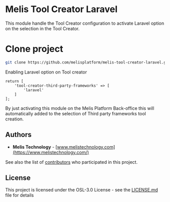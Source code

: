 # Melis Tool Creator Laravel
This module handle the Tool Creator configuration to activate Laravel option on
the selection in the Tool Creator.

# Clone project
```bash
git clone https://github.com/melisplatform/melis-tool-creator-laravel.git
```

Enabling Laravel option on Tool creator
```
return [
    'tool-creator-third-party-frameworks' => [
        'laravel'
    ]
];

```

By just activating this module on the Melis Platform Back-office this will automatically added to the 
selection of Third party frameworks tool creation.

## Authors
* **Melis Technology** - [www.melistechnology.com](https://www.melistechnology.com/)

See also the list of [contributors](https://github.com/melisplatform/melis-core/contributors) who participated in this project.


## License
This project is licensed under the OSL-3.0 License - see the [LICENSE.md](LICENSE.md) file for details